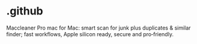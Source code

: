 # .github
Maccleaner Pro mac for Mac: smart scan for junk plus duplicates &amp; similar finder; fast workflows, Apple silicon ready, secure and pro‑friendly.
